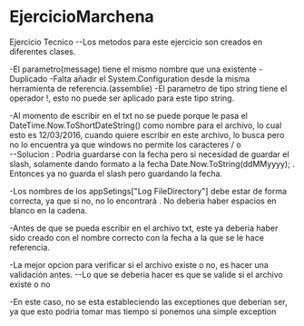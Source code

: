 # EjercicioMarchena
Ejercicio Tecnico
--Los metodos para este ejercicio son creados en diferentes clases.


-El parametro(message) tiene el mismo nombre que una existente - Duplicado
-Falta añadir el System.Configuration desde la misma herramienta de referencia.(assemblie)
-El parametro de tipo string tiene el operador !, esto no puede ser aplicado para este tipo string.

-Al momento de escribir en el txt no se puede porque le pasa el DateTime.Now.ToShortDateString() como nombre para el archivo, lo cual esto es 12/03/2016, cuando quiere escribir en este archivo, lo busca pero no lo encuentra ya que windows no permite los caracteres / o \
--Solucion : Podria guardarse con la fecha pero si necesidad de guardar el slash, solamente dando formato a la fecha
Date.Now.ToString(ddMMyyyy); . Entonces ya no guarda el slash pero guardando la fecha.


-Los nombres de los appSetings["Log FileDirectory"] debe estar de forma correcta, ya que si no, no lo encontrará . No deberia haber espacios en blanco en la cadena.

-Antes de que se pueda escribir en el archivo txt, este ya deberia haber sido creado con el nombre correcto con la fecha a la que se le hace referencia.

-La mejor opcion para verificar si el archivo existe o no, es hacer una validación antes.
--Lo que se deberia hacer es que se valide si el archivo existe o no


-En este caso, no se esta estableciendo las exceptiones que deberian ser, ya que esto podria tomar mas tiempo si ponemos una simple exception
